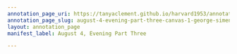 ```yaml
---
annotation_page_uri: https://tanyaclement.github.io/harvard1953/annotations/august-4-evening-part-three-canvas-1-george-simenon.json
annotation_page_slug: august-4-evening-part-three-canvas-1-george-simenon
layout: annotation_page
manifest_label: August 4, Evening Part Three

---
```


